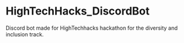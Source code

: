# HighTechHacks_DiscordBot
Discord bot made for HighTechhacks hackathon for the diversity and inclusion track.
